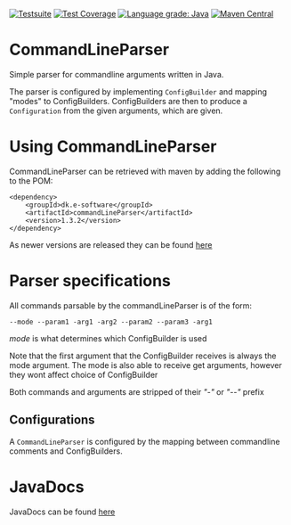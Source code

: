 [![Testsuite](https://github.com/Ernstsen/CommandLineParser/workflows/Test-suite/badge.svg)](https://github.com/Ernstsen/CommandLineParser/actions) 
[![Test Coverage](https://codecov.io/gh/Ernstsen/CommandLineParser/branch/master/graph/badge.svg?token=NMG1R3WWZ1)](https://codecov.io/gh/Ernstsen/CommandLineParser)
[![Language grade: Java](https://img.shields.io/lgtm/grade/java/g/Ernstsen/CommandLineParser.svg?logo=lgtm&logoWidth=18)](https://lgtm.com/projects/g/Ernstsen/CommandLineParser/context:java)
[![Maven Central](https://img.shields.io/maven-central/v/dk.e-software/commandLineParser)](https://mvnrepository.com/artifact/dk.e-software/commandLineParser)
# CommandLineParser
Simple parser for commandline arguments written in Java.

The parser is configured by implementing ``` ConfigBuilder ``` and mapping "modes" to ConfigBuilders. 
ConfigBuilders are then to produce a ``` Configuration ``` from the given arguments, which are given.

# Using CommandLineParser
CommandLineParser can be retrieved with maven by adding the following to the POM:
```
<dependency>
    <groupId>dk.e-software</groupId>
    <artifactId>commandLineParser</artifactId>
    <version>1.3.2</version>
</dependency>

```
As newer versions are released they can be found [here](https://mvnrepository.com/artifact/dk.e-software/commandLineParser/)

# Parser specifications
All commands parsable by the commandLineParser is of the form:

``` --mode --param1 -arg1 -arg2 --param2 --param3 -arg1 ```

<i>mode</i> is what determines which ConfigBuilder is used

Note that the first argument that the ConfigBuilder receives is always the mode argument.
The mode is also able to receive get arguments, however they wont affect choice of ConfigBuilder


Both commands and arguments are stripped of their <i>"-"</i> or <i>"--"</i> prefix

## Configurations
A ```CommandLineParser``` is configured by the mapping between commandline comments and ConfigBuilders. 
 
# JavaDocs
JavaDocs can be found [here](https://ernstsen.github.io/CommandLineParser/)
